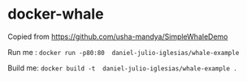 # docker-whale
Copied from
https://github.com/usha-mandya/SimpleWhaleDemo

Run me : `docker run -p80:80  daniel-julio-iglesias/whale-example`

Build me: `docker build -t  daniel-julio-iglesias/whale-example .`
